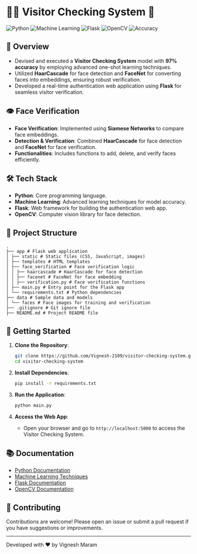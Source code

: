 # 🕵️‍♂️ Visitor Checking System 🚪

![Python](https://img.shields.io/badge/Python-Programming_Language-blue)
![Machine Learning](https://img.shields.io/badge/Machine_Learning-Model-orange)
![Flask](https://img.shields.io/badge/Flask-Web_Framework-blue)
![OpenCV](https://img.shields.io/badge/OpenCV-Computer_Vision-green)
![Accuracy](https://img.shields.io/badge/Accuracy-97%25-success)

## 📜 Overview

- Devised and executed a **Visitor Checking System** model with **97% accuracy** by employing advanced one-shot learning techniques.
- Utilized **HaarCascade** for face detection and **FaceNet** for converting faces into embeddings, ensuring robust verification.
- Developed a real-time authentication web application using **Flask** for seamless visitor verification.

## 👁️ Face Verification

- **Face Verification**: Implemented using **Siamese Networks** to compare face embeddings.
- **Detection & Verification**: Combined **HaarCascade** for face detection and **FaceNet** for face verification.
- **Functionalities**: Includes functions to add, delete, and verify faces efficiently.

## 🛠️ Tech Stack

- **Python**: Core programming language.
- **Machine Learning**: Advanced learning techniques for model accuracy.
- **Flask**: Web framework for building the authentication web app.
- **OpenCV**: Computer vision library for face detection.

## 📂 Project Structure

```
.
├── app # Flask web application
│ ├── static # Static files (CSS, JavaScript, images)
│ ├── templates # HTML templates
│ ├── face_verification # Face verification logic
│ │ ├── haarcascade # HaarCascade for face detection
│ │ ├── facenet # FaceNet for face embedding
│ │ ├── verification.py # Face verification functions
│ ├── main.py # Entry point for the Flask app
│ └── requirements.txt # Python dependencies
├── data # Sample data and models
│ └── faces # Face images for training and verification
├── .gitignore # Git ignore file
├── README.md # Project README file
```

## 🚀 Getting Started

1. **Clone the Repository**:
    ```sh
    git clone https://github.com/Vignesh-2109/visitor-checking-system.git
    cd visitor-checking-system
    ```

2. **Install Dependencies**:
    ```sh
    pip install -r requirements.txt
    ```

3. **Run the Application**:
    ```sh
    python main.py
    ```

4. **Access the Web App**:
    - Open your browser and go to `http://localhost:5000` to access the Visitor Checking System.

## 📚 Documentation

- [Python Documentation](https://docs.python.org/3/)
- [Machine Learning Techniques](https://scikit-learn.org/stable/)
- [Flask Documentation](https://flask.palletsprojects.com/)
- [OpenCV Documentation](https://docs.opencv.org/)

## 🤝 Contributing

Contributions are welcome! Please open an issue or submit a pull request if you have suggestions or improvements.



---

Developed with ❤️ by Vignesh Maram

